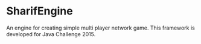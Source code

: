 SharifEngine
============

An engine for creating simple multi player network game.
This framework is developed for Java Challenge 2015.